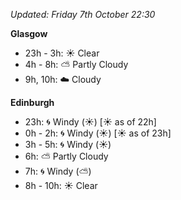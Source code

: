 *Updated: Friday 7th October 22:30*

**Glasgow**

* 23h - 3h: :sunny: Clear
* 4h - 8h: :partly_sunny: Partly Cloudy
* 9h, 10h: :cloud: Cloudy

**Edinburgh**

* 23h: :cyclone: Windy (:sunny:) [:sunny: as of 22h]
* 0h - 2h: :cyclone: Windy (:sunny:) [:sunny: as of 23h]
* 3h - 5h: :cyclone: Windy (:sunny:)
* 6h: :partly_sunny: Partly Cloudy
* 7h: :cyclone: Windy (:partly_sunny:)
* 8h - 10h: :sunny: Clear
